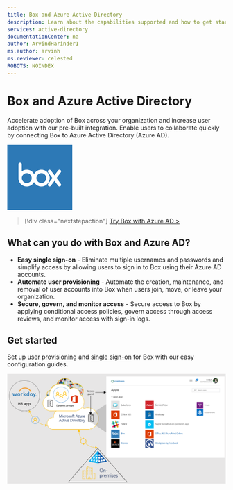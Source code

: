 ```yaml
---
title: Box and Azure Active Directory
description: Learn about the capabilities supported and how to get started.
services: active-directory
documentationCenter: na
author: ArvindHarinder1
ms.author: arvinh
ms.reviewer: celested
ROBOTS: NOINDEX
---
```


# Box and Azure Active Directory

Accelerate adoption of Box across your organization and increase user adoption with our pre-built integration. Enable users to collaborate quickly by connecting Box to Azure Active Directory (Azure AD).

![Shows the Box app logo](./media/box.png)

> [!div class="nextstepaction"]
> [Try Box with Azure AD >](https://portal.azure.com/#blade/Microsoft_AAD_IAM/AppGalleryApplicationsBlade/category/topapps)

## What can you do with Box and Azure AD?

- **Easy single sign-on** - Eliminate multiple usernames and passwords and simplify access by allowing users to sign in to Box using their Azure AD accounts.
- **Automate user provisioning** - Automate the creation, maintenance, and removal of user accounts into Box when users join, move, or leave your organization.
- **Secure, govern, and monitor access** - Secure access to Box by applying conditional access policies, govern access through access reviews, and monitor access with sign-in logs.

## Get started

Set up [user provisioning](https://docs.microsoft.com/azure/active-directory/saas-apps/Box-provisioning-tutorial) and [single sign-on](https://docs.microsoft.com/azure/active-directory/saas-apps/box-tutorial) for Box with our easy configuration guides.

![Shows Azure AD and some of the many apps that integrate with Azure AD](./media/azure-ad-app-image.png)
